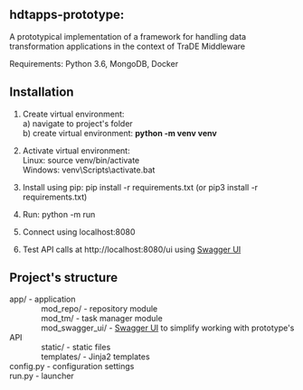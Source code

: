 ## hdtapps-prototype: 
A prototypical implementation of a framework for handling data transformation applications in the context of TraDE Middleware 

Requirements:
Python 3.6, MongoDB, Docker

## Installation

1. Create virtual environment: <br>
  a) navigate to project's folder <br>
  b) create virtual environment: <b>python -m venv venv</b>  <br>

2. Activate virtual environment: <br>
   Linux: source venv/bin/activate <br>
   Windows: venv\Scripts\activate.bat <br>

3. Install using pip: pip install -r requirements.txt (or pip3 install -r requirements.txt) <br>
4. Run: python -m run <br>
5. Connect using localhost:8080 <br>
6. Test API calls at http://localhost:8080/ui using <a href="https://github.com/swagger-api/swagger-ui">Swagger UI</a>

## Project's structure

app/ - application <br>
<span style="padding-left: 4em;">  mod_repo/ - repository module</span> <br>
<span style="padding-left: 4em;">  mod_tm/ - task manager module</span> <br>
<span style="padding-left: 4em;">  mod_swagger_ui/ - <a href="https://github.com/swagger-api/swagger-ui">Swagger UI</a> to simplify working with prototype's API</span> <br>
<span style="padding-left: 4em;"> static/ - static files</span> <br>
<span style="padding-left: 4em;">  templates/ - Jinja2 templates </span><br>
config.py - configuration settings <br>
run.py - launcher<br>

